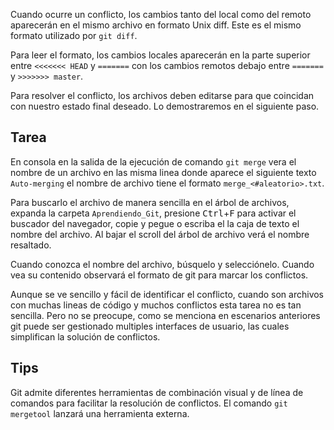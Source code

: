 Cuando ocurre un conflicto, los cambios tanto del local como del remoto aparecerán en el mismo archivo en formato Unix diff. Este es el mismo formato utilizado por `git diff`.  

Para leer el formato, los cambios locales aparecerán en la parte superior entre `<<<<<<< HEAD` y `=======` con los cambios remotos debajo entre `=======` y `>>>>>>> master`.

Para resolver el conflicto, los archivos deben editarse para que coincidan con nuestro estado final deseado. Lo demostraremos en el siguiente paso.

## Tarea

En consola en la salida de la ejecución de comando `git merge` vera el nombre de un archivo en las misma linea donde aparece el siguiente texto `Auto-merging` el nombre de archivo tiene el formato `merge_<#aleatorio>.txt`.

Para buscarlo el archivo de manera sencilla en el árbol de archivos, expanda la carpeta `Aprendiendo_Git`, presione <kbd>Ctrl</kbd>+<kbd>F</kbd> para activar el buscador del navegador, copie y pegue o escriba el la caja de texto el nombre del archivo. Al bajar el scroll del árbol de archivo verá el nombre resaltado.

Cuando conozca el nombre del archivo, búsquelo y selecciónelo. Cuando vea su contenido observará el formato de git para marcar los conflictos.

Aunque se ve sencillo y fácil de identificar el conflicto, cuando son archivos con muchas lineas de código y muchos conflictos esta tarea no es tan sencilla. Pero no se preocupe, como se menciona en escenarios anteriores git puede ser gestionado multiples interfaces de usuario, las cuales simplifican la solución de conflictos.

## Tips

Git admite diferentes herramientas de combinación visual y de línea de comandos para facilitar la resolución de conflictos. El comando `git mergetool` lanzará una herramienta externa.